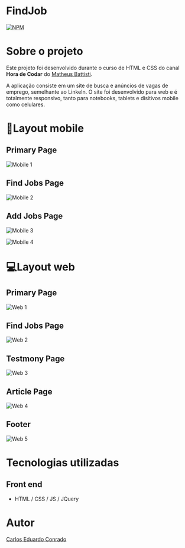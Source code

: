 # FindJob 
[![NPM](https://img.shields.io/npm/l/react)](https://github.com/CaduConrado/HTML-CSS-Study/blob/master/LICENSE) 

# Sobre o projeto

Este projeto foi desenvolvido durante o curso de HTML e CSS do canal **Hora de Codar** do [Matheus Battisti](https://www.youtube.com/@MatheusBattisti).

A aplicação consiste em um site de busca e anúncios de vagas de emprego, semelhante ao LinkeIn. O site foi desenvolvido para web e é totalmente responsivo, tanto para notebooks, tablets e disitivos mobile como celulares. 

# 📱Layout mobile

## Primary Page
![Mobile 1](https://github.com/CaduConrado/HTML-CSS-Study/blob/master/assets/Mobile1.jpeg)

## Find Jobs Page
![Mobile 2](https://github.com/CaduConrado/HTML-CSS-Study/blob/master/assets/Mobile2.jpeg)

## Add Jobs Page
![Mobile 3](https://github.com/CaduConrado/HTML-CSS-Study/blob/master/assets/Mobile3.jpeg)


![Mobile 4](https://github.com/CaduConrado/HTML-CSS-Study/blob/master/assets/Mobile4.jpeg)


# 💻Layout web

## Primary Page
![Web 1](https://github.com/CaduConrado/HTML-CSS-Study/blob/master/assets/Web1.jpeg)

## Find Jobs Page
![Web 2](https://github.com/CaduConrado/HTML-CSS-Study/blob/master/assets/Web2.jpeg)
 
## Testmony Page
![Web 3](https://github.com/CaduConrado/HTML-CSS-Study/blob/master/assets/Web3.jpeg)

## Article Page
![Web 4](https://github.com/CaduConrado/HTML-CSS-Study/blob/master/assets/Web4.jpeg)

## Footer
![Web 5](https://github.com/CaduConrado/HTML-CSS-Study/blob/master/assets/Web5.jpeg)

# Tecnologias utilizadas

## Front end
- HTML / CSS / JS / JQuery

# Autor

[Carlos Eduardo Conrado](https://www.linkedin.com/in/carlos-eduardo-conrado-3b35561b1/)

